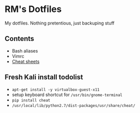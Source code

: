 # RM's Dotfiles
My dotfiles. Nothing pretentious, just backuping stuff

## Contents
- Bash aliases
- Vimrc
- [Cheat sheets](https://github.com/cheat/cheat)

## Fresh Kali install todolist
- `apt-get install -y virtualbox-guest-x11`
- setup keyboard shortcut for `/usr/bin/gnome-terminal`
- `pip install cheat`
- `/usr/local/lib/python2.7/dist-packages/usr/share/cheat/`
